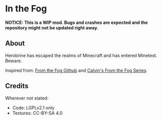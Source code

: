 # In the Fog

**NOTICE: This is a WIP mod. Bugs and crashes are expected and the repository might not be updated right away.**

## About
Herobrine has escaped the realms of Minecraft and has entered Minetest. Beware.

Inspired from: [From the Fog Github](https://github.com/LunarEclipseStudios/From-The-Fog) and [Calvin's From the Fog Series](https://www.youtube.com/@Calvin9000).

## Credits
Wherever not stated: 
- Code: LGPLv2.1 only
- Textures: CC-BY-SA 4.0
